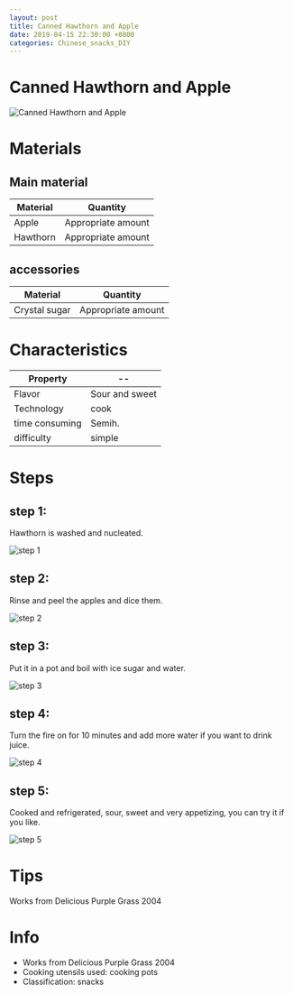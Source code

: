 ```yaml
---
layout: post
title: Canned Hawthorn and Apple
date: 2019-04-15 22:30:00 +0800
categories: Chinese_snacks_DIY
---
```


# Canned Hawthorn and Apple

![Canned Hawthorn and Apple]({{site.baseurl}}/img/425097/425097.jpg)

# Materials


## Main material

Material|Quantity
--|--
Apple|Appropriate amount
Hawthorn|Appropriate amount

## accessories

Material|Quantity
--|--
Crystal sugar|Appropriate amount

# Characteristics

Property|--
--|--
Flavor|Sour and sweet
Technology|cook
time consuming|Semih.
difficulty|simple

# Steps

## step 1:

Hawthorn is washed and nucleated.

![step 1]({{site.baseurl}}/img/425097/1.jpg)

## step 2:

Rinse and peel the apples and dice them.

![step 2]({{site.baseurl}}/img/425097/2.jpg)

## step 3:

Put it in a pot and boil with ice sugar and water.

![step 3]({{site.baseurl}}/img/425097/3.jpg)

## step 4:

Turn the fire on for 10 minutes and add more water if you want to drink juice.

![step 4]({{site.baseurl}}/img/425097/4.jpg)

## step 5:

Cooked and refrigerated, sour, sweet and very appetizing, you can try it if you like.

![step 5]({{site.baseurl}}/img/425097/5.jpg)

# Tips

Works from Delicious Purple Grass 2004

# Info

- Works from Delicious Purple Grass 2004
- Cooking utensils used: cooking pots
- Classification: snacks